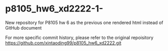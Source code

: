 # p8105_hw6_xd2222-1-
New repository for P8105 hw 6 as the previous one rendered html instead of GitHub document

For more specific commit history, please refer to the original repoisitory https://github.com/xintaoding99/p8105_hw6_xd2222.git
